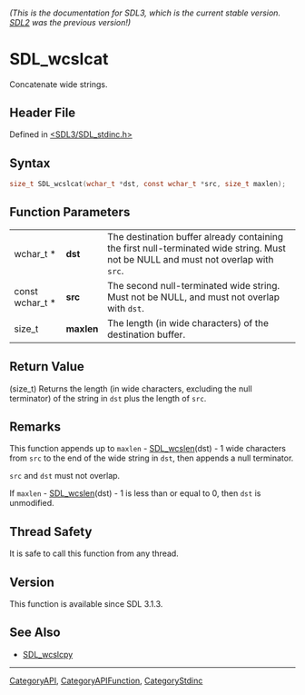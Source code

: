 ###### (This is the documentation for SDL3, which is the current stable version. [SDL2](https://wiki.libsdl.org/SDL2/) was the previous version!)
# SDL_wcslcat

Concatenate wide strings.

## Header File

Defined in [<SDL3/SDL_stdinc.h>](https://github.com/libsdl-org/SDL/blob/main/include/SDL3/SDL_stdinc.h)

## Syntax

```c
size_t SDL_wcslcat(wchar_t *dst, const wchar_t *src, size_t maxlen);
```

## Function Parameters

|                 |            |                                                                                                                                    |
| --------------- | ---------- | ---------------------------------------------------------------------------------------------------------------------------------- |
| wchar_t *       | **dst**    | The destination buffer already containing the first null-terminated wide string. Must not be NULL and must not overlap with `src`. |
| const wchar_t * | **src**    | The second null-terminated wide string. Must not be NULL, and must not overlap with `dst`.                                         |
| size_t          | **maxlen** | The length (in wide characters) of the destination buffer.                                                                         |

## Return Value

(size_t) Returns the length (in wide characters, excluding the null
terminator) of the string in `dst` plus the length of `src`.

## Remarks

This function appends up to `maxlen` - [SDL_wcslen](SDL_wcslen)(dst) - 1
wide characters from `src` to the end of the wide string in `dst`, then
appends a null terminator.

`src` and `dst` must not overlap.

If `maxlen` - [SDL_wcslen](SDL_wcslen)(dst) - 1 is less than or equal to 0,
then `dst` is unmodified.

## Thread Safety

It is safe to call this function from any thread.

## Version

This function is available since SDL 3.1.3.

## See Also

- [SDL_wcslcpy](SDL_wcslcpy)

----
[CategoryAPI](CategoryAPI), [CategoryAPIFunction](CategoryAPIFunction), [CategoryStdinc](CategoryStdinc)

